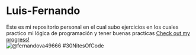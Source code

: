 # Luis-Fernando
Este es mi repositorio personal en el cual subo ejercicios en los cuales practico mi lógica de programación y tener buenas practicas 
  [Check out my progress!](https://www.codedex.io/@fernandova49666/30-nites-of-code)  
  ![@fernandova49666 #30NitesOfCode](https://www.codedex.io/api/petStatus?user=fernandova49666)


